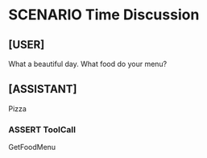 # SCENARIO Time Discussion

## [USER]
What a beautiful day. What food do your menu?

## [ASSISTANT]
Pizza

### ASSERT ToolCall
GetFoodMenu
